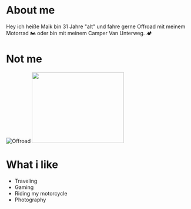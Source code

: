 # About me

Hey ich heiße Maik bin 31 Jahre "alt" und fahre gerne Offroad mit meinem Motorrad 🏍️ oder bin mit meinem Camper Van Unterweg. 🏕️

# Not me
![Offroad](https://encrypted-tbn0.gstatic.com/images?q=tbn:ANd9GcR_dq3lhzTdhHSaO00_5QbFJaFKI7mpr9XpgyrzJjEYOg&s) <img src="https://media0.giphy.com/media/WOGyW1zONpVHpMBbtl/giphy.gif" width="250" height="193"> 
# What i like

- Traveling
- Gaming
- Riding my motorcycle
- Photography
